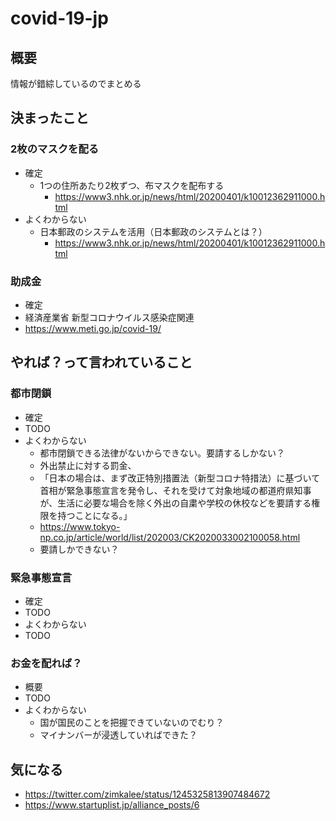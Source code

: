 # covid-19-jp

## 概要

情報が錯綜しているのでまとめる

## 決まったこと

### 2枚のマスクを配る

* 確定
  * 1つの住所あたり2枚ずつ、布マスクを配布する
    * https://www3.nhk.or.jp/news/html/20200401/k10012362911000.html
* よくわからない
  * 日本郵政のシステムを活用（日本郵政のシステムとは？）
    * https://www3.nhk.or.jp/news/html/20200401/k10012362911000.html

### 助成金

* 確定
 * 経済産業省 新型コロナウイルス感染症関連
  * https://www.meti.go.jp/covid-19/

## やれば？って言われていること

### 都市閉鎖

* 確定
 * TODO
* よくわからない
  * 都市閉鎖できる法律がないからできない。要請するしかない？
  * 外出禁止に対する罰金、
  * 「日本の場合は、まず改正特別措置法（新型コロナ特措法）に基づいて首相が緊急事態宣言を発令し、それを受けて対象地域の都道府県知事が、生活に必要な場合を除く外出の自粛や学校の休校などを要請する権限を持つことになる。」
   * https://www.tokyo-np.co.jp/article/world/list/202003/CK2020033002100058.html
    * 要請しかできない？

### 緊急事態宣言

* 確定
 * TODO
* よくわからない
 * TODO

### お金を配れば？

* 概要
 * TODO
* よくわからない
  * 国が国民のことを把握できていないのでむり？
  * マイナンバーが浸透していればできた？

## 気になる

* https://twitter.com/zimkalee/status/1245325813907484672
* https://www.startuplist.jp/alliance_posts/6
